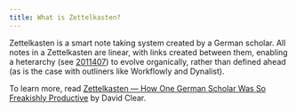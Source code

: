 ```yaml
---
title: What is Zettelkasten?
---
```


Zettelkasten is a smart note taking system created by a German scholar. All notes in a Zettelkasten are linear, with links created between them, enabling a heterarchy (see [2011407](z://heterarchy)) to evolve organically, rather than defined ahead (as is the case with outliners like Workflowly and Dynalist).

To learn more, read [Zettelkasten — How One German Scholar Was So Freakishly Productive](https://writingcooperative.com/zettelkasten-how-one-german-scholar-was-so-freakishly-productive-997e4e0ca125) by David Clear.
